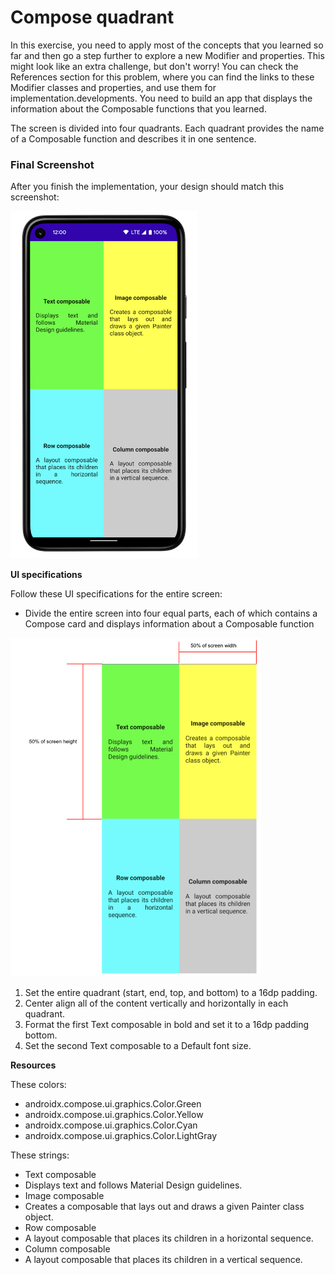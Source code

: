 # Compose quadrant
In this exercise, you need to apply most of the concepts that you learned so far and then go a step further to explore a new Modifier and properties. 
This might look like an extra challenge, but don't worry! You can check the References section for this problem, where you can find the links to these 
Modifier classes and properties, and use them for implementation.developments.
You need to build an app that displays the information about the Composable functions that you learned.

The screen is divided into four quadrants. Each quadrant provides the name of a Composable function and describes it in one sentence.

### Final Screenshot
After you finish the implementation, your design should match this screenshot:

<img src="./app/src/main/res/drawable-nodpi/screenshot.png" style="width:300px;"/>

**UI specifications**

Follow these UI specifications for the entire screen:

* Divide the entire screen into four equal parts, each of which contains a Compose card and displays information about a Composable function

<img src="./app/src/main/res/drawable-nodpi/screenshot2.png" style="width:400px;"/>

1. Set the entire quadrant (start, end, top, and bottom) to a 16dp padding.
2. Center align all of the content vertically and horizontally in each quadrant.
3. Format the first Text composable in bold and set it to a 16dp padding bottom.
4. Set the second Text composable to a Default font size.

**Resources**

These colors:

* androidx.compose.ui.graphics.Color.Green
* androidx.compose.ui.graphics.Color.Yellow
* androidx.compose.ui.graphics.Color.Cyan
* androidx.compose.ui.graphics.Color.LightGray

These strings:

* Text composable
* Displays text and follows Material Design guidelines.
* Image composable
* Creates a composable that lays out and draws a given Painter class object.
* Row composable
* A layout composable that places its children in a horizontal sequence.
* Column composable
* A layout composable that places its children in a vertical sequence.
